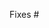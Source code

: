 <!--
Thank you for submitting a pull request!

Here's a checklist you might find useful.

- [ ] Code is up-to-date with the `master` branch
- [ ] You've successfully run `check:deps`, `check:fmt`, `lint` locally
-->

Fixes #
